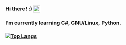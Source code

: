 ### Hi there! :) [<img  align="center"  width="22px" src="https://cdn.jsdelivr.net/npm/simple-icons@v3/icons/telegram.svg" />][telegram] 
###  I’m currently learning C#, GNU/Linux, Python.
###  [![Top Langs](https://github-readme-stats.vercel.app/api/top-langs/?username=meltoroun)](https://github.com/anuraghazra/github-readme-stats)
[telegram]: https://t.me/flownew/
